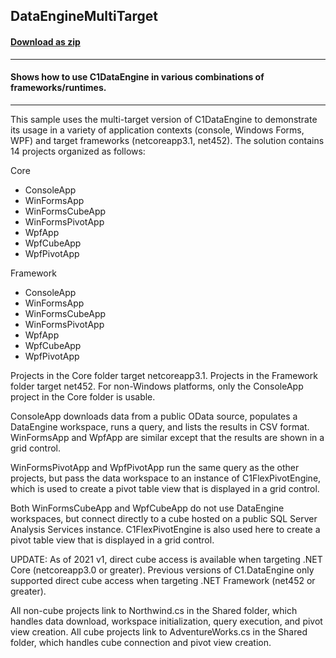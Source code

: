 ## DataEngineMultiTarget
#### [Download as zip](https://grapecity.github.io/DownGit/#/home?url=https://github.com/GrapeCity/ComponentOne-Service-Components-Samples/tree/master/DataEngine/DataEngineMultiTarget)
____
#### Shows how to use C1DataEngine in various combinations of frameworks/runtimes.
____
This sample uses the multi-target version of C1DataEngine to demonstrate its
usage in a variety of application contexts (console, Windows Forms, WPF) and
target frameworks (netcoreapp3.1, net452). The solution contains 14 projects
organized as follows:

Core

* ConsoleApp
* WinFormsApp
* WinFormsCubeApp
* WinFormsPivotApp
* WpfApp
* WpfCubeApp
* WpfPivotApp

Framework

* ConsoleApp
* WinFormsApp
* WinFormsCubeApp
* WinFormsPivotApp
* WpfApp
* WpfCubeApp
* WpfPivotApp

Projects in the Core folder target netcoreapp3.1. Projects in the Framework
folder target net452. For non-Windows platforms, only the ConsoleApp project
in the Core folder is usable.

ConsoleApp downloads data from a public OData source, populates a DataEngine
workspace, runs a query, and lists the results in CSV format. WinFormsApp
and WpfApp are similar except that the results are shown in a grid control.

WinFormsPivotApp and WpfPivotApp run the same query as the other projects,
but pass the data workspace to an instance of C1FlexPivotEngine, which is
used to create a pivot table view that is displayed in a grid control.

Both WinFormsCubeApp and WpfCubeApp do not use DataEngine workspaces, but
connect directly to a cube hosted on a public SQL Server Analysis Services
instance. C1FlexPivotEngine is also used here to create a pivot table view
that is displayed in a grid control.

UPDATE: As of 2021 v1, direct cube access is available when targeting .NET
Core (netcoreapp3.0 or greater). Previous versions of C1.DataEngine only
supported direct cube access when targeting .NET Framework (net452 or greater).

All non-cube projects link to Northwind.cs in the Shared folder, which
handles data download, workspace initialization, query execution, and pivot
view creation. All cube projects link to AdventureWorks.cs in the Shared
folder, which handles cube connection and pivot view creation.
